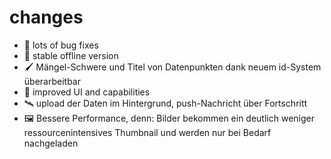 # changes

- 🐛 lots of bug fixes
- 🔗 stable offline version
- 🖌️ Mängel-Schwere und Titel von Datenpunkten dank neuem id-System überarbeitbar
- 🔼 improved UI and capabilities
- 🛰️ upload der Daten im Hintergrund, push-Nachricht über Fortschritt
- 🖼️ Bessere Performance, denn: Bilder bekommen ein deutlich weniger ressourcenintensives Thumbnail und werden nur bei Bedarf nachgeladen
